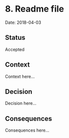 # 8. Readme file

Date: 2018-04-03

## Status

Accepted

## Context

Context here...

## Decision

Decision here...

## Consequences

Consequences here...
